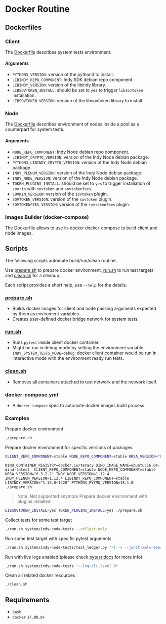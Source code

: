 # Docker Routine

## Dockerfiles

### Client

The [Dockerfile](client/Dockerfile) describes system tests environment.

#### Arguments

- `PYTHON3_VERSION`: version of the python3 to install.
- `LIBINDY_REPO_COMPONENT`: Indy SDK debian repo component.
- `LIBINDY_VERSION`: version of the libindy library.
- `LIBSOVTOKEN_INSTALL`: should be set to `yes` to trigger `libsovtoken` installation.
- `LIBSOVTOKEN_VERSION`: version of the libsovtoken library to install.

### Node

The [Dockerfile](node/Dockerfile) describes environment of nodes inside a pool as a counterpart for system tests.

#### Arguments

- `NODE_REPO_COMPONENT`: Indy Node debian repo component.
- `LIBINDY_CRYPTO_VERSION`: version of the Indy Node debian package.
- `PYTHON3_LIBINDY_CRYPTO_VERSION`: version of the Indy Node debian package.
- `INDY_PLENUM_VERSION`: version of the Indy Node debian package.
- `INDY_NODE_VERSION`: version of the Indy Node debian package.
- `TOKEN_PLUGINS_INSTALL`: should be set to `yes` to trigger installation of `sovrin` with `sovtoken` and `sovtokenfees`.
- `SOVRIN_VERSION`: version of the `sovtoken` plugin.
- `SOVTOKEN_VERSION`: version of the `sovtoken` plugin.
- `SOVTOKENFEES_VERSION`: version of the `sovtokenfees` plugin.

### Images Builder (docker-compose)

The [Dockerfile](docker-compose/Dockerfile) allows to use in-docker docker-compose to build client and node images.

## Scripts

The following scripts automate build/run/clean routine.

Use [prepare.sh](prepare.sh) to prepare docker environment, [run.sh](run.sh) to run test targets and [clean.sh](clean.sh) for a cleanup.

Each script provides a short help, use `--help` for the details.

### [prepare.sh](prepare.sh)

- Builds docker images for client and node passing arguments expected by them as enviroment variables.
- Creates user-defined docker bridge network for system tests.

### [run.sh](run.sh)

- Runs `pytest` inside client docker container.
- Might be run in debug mode by setting the environment variable `INDY_SYSTEM_TESTS_MODE=debug`: docker client container would be run in interactive mode with the environment ready run tests.

### [clean.sh](clean.sh)

- Removes all containers attached to test network and the network itself.

### [docker-compose.yml](docker-compose.yml)

- A `docker-compose` spec to automate docker images build process.

### Examples

Prepare docker environment

```bash
./prepare.sh
```

Prepare docker environment for specific versions of packages

```bash
CLIENT_REPO_COMPONENT=stable NODE_REPO_COMPONENT=stable URSA_VERSION="0.3.2-2" INDY_NODE_VERSION=1.12.4 INDY_PLENUM_VERSION=1.12.4 LIBINDY_REPO_COMPONENT=stable LIBINDY_VERSION="1.13.0~1420" PYTHON3_PYZMQ_VERSION=18.1.0 ./prepare.sh
```

```
DIND_CONTAINER_REGISTRY=docker.io/teracy DIND_IMAGE_NAME=ubuntu:16.04-dind-latest  CLIENT_REPO_COMPONENT=stable NODE_REPO_COMPONENT=stable URSA_VERSION="0.3.2-2" INDY_NODE_VERSION=1.12.4 INDY_PLENUM_VERSION=1.12.4 LIBINDY_REPO_COMPONENT=stable LIBINDY_VERSION="1.13.0~1420" PYTHON3_PYZMQ_VERSION=18.1.0 ./prepare.sh
```

> Note: Not supported anymore
Prepare docker environment with plugins installed

```bash
LIBSOVTOKEN_INSTALL=yes TOKEN_PLUGINS_INSTALL=yes ./prepare.sh
```

Collect tests for some test target

```bash
./run.sh system/indy-node-tests --collect-only
```

Run some test target with specific pytest arguments

```bash
./run.sh system/indy-node-tests/test_ledger.py "-l -v --junit-xml=report.xml -k test_send_and_get_nym_positive"
```

Run with live logs enabled (please check [pytest docs](https://docs.pytest.org/en/3.6.4/logging.html) for more info)

```bash
./run.sh system/indy-node-tests "--log-cli-level 0"
```

Clean all related docker resources

```bash
./clean.sh
```

## Requirements

- `bash`
- `docker` `17.09.0+`
